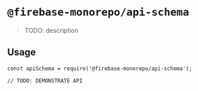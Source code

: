 # `@firebase-monorepo/api-schema`

> TODO: description

## Usage

```
const apiSchema = require('@firebase-monorepo/api-schema');

// TODO: DEMONSTRATE API
```
